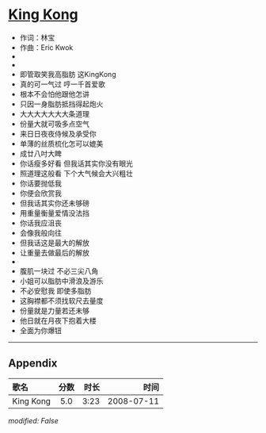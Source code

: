 # [King Kong](https://music.163.com/song?id=32714444)

* 作词：林宝
* 作曲：Eric Kwok
*
*
* 即管取笑我高脂肪 这KingKong
* 真的可一气过 哼一千首爱歌
* 根本不会怕他跟他怎讲
* 只因一身脂肪抵挡得起炮火
* 大大大大大大大条道理
* 份量大就可吸多点空气
* 来日日夜夜侍候及承受你
* 单薄的丝质梳化怎可以媲美
* 成廿八吋大睥
* 你话瘦多好看 但我话其实你没有眼光
* 照道理这般看 下个大气候会大兴粗壮
* 你话要抛低我
* 你便会欣赏我
* 但我话其实你还未够磅
* 用重量衡量爱情没法挡
* 你话我应沮丧
* 会像我般向往
* 但我话这是最大的解放
* 让重量去做最后的解放
* 
* 腹肌一块过 不必三尖八角
* 小姐可以脂肪中滑浪及游乐
* 不必安慰我 即使多脂肪
* 这胸襟都不须找软尺去量度
* 份量就是力量若还未够
* 他日就在月夜下抱着大楼
* 全面为你爆钮


---

## Appendix

|歌名|分数|时长|时间|
|:---|:---:|---:|---:|
|King Kong|5.0|3:23|2008-07-11

*modified: False*